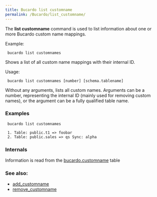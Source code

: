 ```yaml
---
title: Bucardo list customname
permalink: /Bucardo/list_customname/
---
```


The **list customname** command is used to list information about one or more Bucardo custom name mappings.

Example:

` bucardo list customnames`

Shows a list of all custom name mappings with their internal ID.

Usage:

` bucardo list customnames [number] [schema.tablename]`

Without any arguments, lists all custom names. Arguments can be a number, representing the internal ID (mainly used for removing custom names), or the argument can be a fully qualified table name.

### Examples

` bucardo list customnames`

` 1. Table: public.t1 => foobar`
` 2. Table: public.sales => qs Sync: alpha`

### Internals

Information is read from the [bucardo.customname](/bucardo.customname "wikilink") table

### See also:

-   [add_customname](/Bucardo/add_customname "wikilink")
-   [remove_customname](/Bucardo/remove_customname "wikilink")
